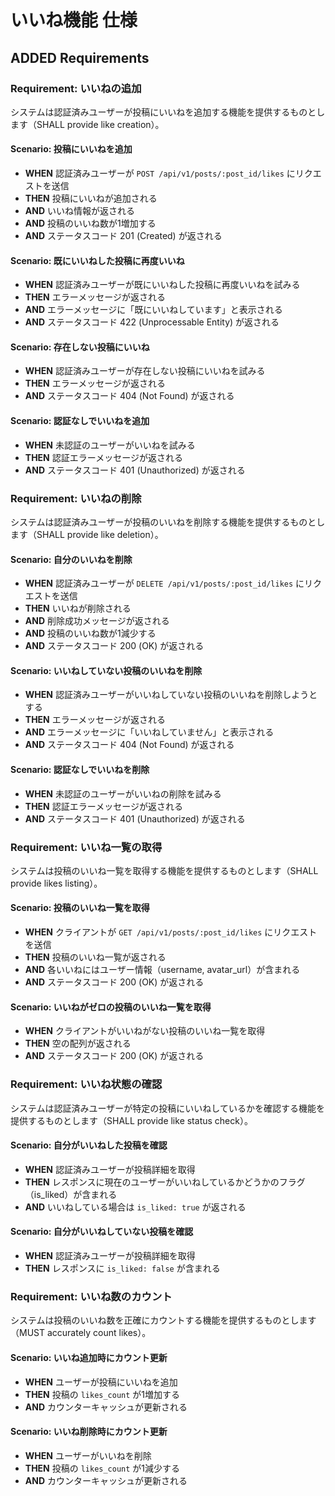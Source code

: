 # いいね機能 仕様

## ADDED Requirements

### Requirement: いいねの追加
システムは認証済みユーザーが投稿にいいねを追加する機能を提供するものとします（SHALL provide like creation）。

#### Scenario: 投稿にいいねを追加
- **WHEN** 認証済みユーザーが `POST /api/v1/posts/:post_id/likes` にリクエストを送信
- **THEN** 投稿にいいねが追加される
- **AND** いいね情報が返される
- **AND** 投稿のいいね数が1増加する
- **AND** ステータスコード 201 (Created) が返される

#### Scenario: 既にいいねした投稿に再度いいね
- **WHEN** 認証済みユーザーが既にいいねした投稿に再度いいねを試みる
- **THEN** エラーメッセージが返される
- **AND** エラーメッセージに「既にいいねしています」と表示される
- **AND** ステータスコード 422 (Unprocessable Entity) が返される

#### Scenario: 存在しない投稿にいいね
- **WHEN** 認証済みユーザーが存在しない投稿にいいねを試みる
- **THEN** エラーメッセージが返される
- **AND** ステータスコード 404 (Not Found) が返される

#### Scenario: 認証なしでいいねを追加
- **WHEN** 未認証のユーザーがいいねを試みる
- **THEN** 認証エラーメッセージが返される
- **AND** ステータスコード 401 (Unauthorized) が返される

### Requirement: いいねの削除
システムは認証済みユーザーが投稿のいいねを削除する機能を提供するものとします（SHALL provide like deletion）。

#### Scenario: 自分のいいねを削除
- **WHEN** 認証済みユーザーが `DELETE /api/v1/posts/:post_id/likes` にリクエストを送信
- **THEN** いいねが削除される
- **AND** 削除成功メッセージが返される
- **AND** 投稿のいいね数が1減少する
- **AND** ステータスコード 200 (OK) が返される

#### Scenario: いいねしていない投稿のいいねを削除
- **WHEN** 認証済みユーザーがいいねしていない投稿のいいねを削除しようとする
- **THEN** エラーメッセージが返される
- **AND** エラーメッセージに「いいねしていません」と表示される
- **AND** ステータスコード 404 (Not Found) が返される

#### Scenario: 認証なしでいいねを削除
- **WHEN** 未認証のユーザーがいいねの削除を試みる
- **THEN** 認証エラーメッセージが返される
- **AND** ステータスコード 401 (Unauthorized) が返される

### Requirement: いいね一覧の取得
システムは投稿のいいね一覧を取得する機能を提供するものとします（SHALL provide likes listing）。

#### Scenario: 投稿のいいね一覧を取得
- **WHEN** クライアントが `GET /api/v1/posts/:post_id/likes` にリクエストを送信
- **THEN** 投稿のいいね一覧が返される
- **AND** 各いいねにはユーザー情報（username, avatar_url）が含まれる
- **AND** ステータスコード 200 (OK) が返される

#### Scenario: いいねがゼロの投稿のいいね一覧を取得
- **WHEN** クライアントがいいねがない投稿のいいね一覧を取得
- **THEN** 空の配列が返される
- **AND** ステータスコード 200 (OK) が返される

### Requirement: いいね状態の確認
システムは認証済みユーザーが特定の投稿にいいねしているかを確認する機能を提供するものとします（SHALL provide like status check）。

#### Scenario: 自分がいいねした投稿を確認
- **WHEN** 認証済みユーザーが投稿詳細を取得
- **THEN** レスポンスに現在のユーザーがいいねしているかどうかのフラグ（is_liked）が含まれる
- **AND** いいねしている場合は `is_liked: true` が返される

#### Scenario: 自分がいいねしていない投稿を確認
- **WHEN** 認証済みユーザーが投稿詳細を取得
- **THEN** レスポンスに `is_liked: false` が含まれる

### Requirement: いいね数のカウント
システムは投稿のいいね数を正確にカウントする機能を提供するものとします（MUST accurately count likes）。

#### Scenario: いいね追加時にカウント更新
- **WHEN** ユーザーが投稿にいいねを追加
- **THEN** 投稿の `likes_count` が1増加する
- **AND** カウンターキャッシュが更新される

#### Scenario: いいね削除時にカウント更新
- **WHEN** ユーザーがいいねを削除
- **THEN** 投稿の `likes_count` が1減少する
- **AND** カウンターキャッシュが更新される
